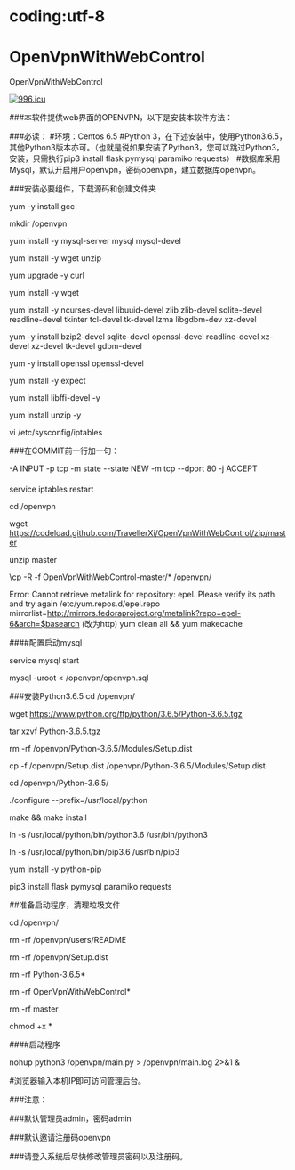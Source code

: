 # coding:utf-8
# OpenVpnWithWebControl
OpenVpnWithWebControl

<a href="https://996.icu"><img src="https://img.shields.io/badge/link-996.icu-red.svg" alt="996.icu" /></a>


###本软件提供web界面的OPENVPN，以下是安装本软件方法：

###必读：
#环境：Centos 6.5
#Python 3，在下述安装中，使用Python3.6.5，其他Python3版本亦可。（也就是说如果安装了Python3，您可以跳过Python3，安装，只需执行pip3 install flask pymysql paramiko requests）
#数据库采用Mysql，默认开启用户openvpn，密码openvpn，建立数据库openvpn。

###安装必要组件，下载源码和创建文件夹

yum -y install gcc

mkdir /openvpn

yum install -y mysql-server mysql mysql-devel

yum install -y wget unzip

yum upgrade -y curl

yum install -y wget

yum install -y ncurses-devel libuuid-devel zlib zlib-devel sqlite-devel readline-devel tkinter tcl-devel tk-devel lzma libgdbm-dev xz-devel

yum -y install bzip2-devel sqlite-devel openssl-devel readline-devel xz-devel xz-devel tk-devel gdbm-devel

yum -y install openssl openssl-devel

yum install -y expect

yum install libffi-devel -y

yum install unzip -y

vi /etc/sysconfig/iptables


###在COMMIT前一行加一句：

-A INPUT -p tcp -m state --state NEW -m tcp --dport 80 -j ACCEPT

####

service iptables restart


cd /openvpn

wget https://codeload.github.com/TravellerXi/OpenVpnWithWebControl/zip/master

unzip master

\cp -R -f OpenVpnWithWebControl-master/* /openvpn/


Error: Cannot retrieve metalink for repository: epel. Please verify its path and try again  /etc/yum.repos.d/epel.repo
mirrorlist=http://mirrors.fedoraproject.org/metalink?repo=epel-6&arch=$basearch (改为http)
yum clean all && yum makecache



####配置启动mysql

service mysql start

mysql -uroot < /openvpn/openvpn.sql



###安装Python3.6.5
cd /openvpn/ 

wget https://www.python.org/ftp/python/3.6.5/Python-3.6.5.tgz


tar xzvf Python-3.6.5.tgz

rm -rf /openvpn/Python-3.6.5/Modules/Setup.dist

cp -f /openvpn/Setup.dist /openvpn/Python-3.6.5/Modules/Setup.dist

cd /openvpn/Python-3.6.5/

./configure --prefix=/usr/local/python

make && make install

ln -s /usr/local/python/bin/python3.6 /usr/bin/python3

ln -s /usr/local/python/bin/pip3.6 /usr/bin/pip3

yum install -y python-pip

pip3 install flask pymysql paramiko requests


##准备启动程序，清理垃圾文件

cd /openvpn/ 

rm -rf /openvpn/users/README

rm -rf /openvpn/Setup.dist

rm -rf Python-3.6.5*

rm -rf OpenVpnWithWebControl*

rm -rf master

chmod +x *



####启动程序

nohup python3 /openvpn/main.py > /openvpn/main.log 2>&1 &

#浏览器输入本机IP即可访问管理后台。



###注意：

###默认管理员admin，密码admin

###默认邀请注册码openvpn

###请登入系统后尽快修改管理员密码以及注册码。

